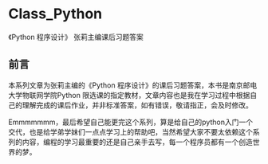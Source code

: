 # Class_Python
《Python 程序设计》 张莉主编课后习题答案
## 前言
本系列文章为张莉主编的《Python 程序设计》的课后习题答案，本书是南京邮电大学物联网学院Python 限选课的指定教材，文章内容也是我在学习过程中根据自己的理解完成的课后作业，并非标准答案，如有错误，敬请指正，会及时修改。

Emmmmmmm，最后希望自己能更完这个系列，算是给自己的python入门一个交代，也是给学弟学妹们一点点学习上的帮助吧，当然希望大家不要太依赖这个系列的内容，编程的学习最重要的还是自己亲手去写，每一个程序员都有一个创造世界的梦。
